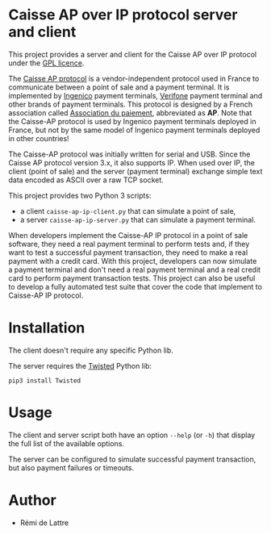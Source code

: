 # Caisse AP over IP protocol server and client

This project provides a server and client for the Caisse AP over IP protocol under the [GPL licence](https://www.gnu.org/licenses/gpl-3.0.html).

The [Caisse AP protocol](https://www.associationdupaiement.fr/protocoles/protocole-caisse/) is a vendor-independent protocol used in France to communicate between a point of sale and a payment terminal. It is implemented by [Ingenico](https://ingenico.com/fr/produits-et-services/terminaux-de-paiement) payment terminals, [Verifone](https://www.verifone.com/) payment terminal and other brands of payment terminals. This protocol is designed by a French association called [Association du paiement](https://www.associationdupaiement.fr/), abbreviated as **AP**. Note that the Caisse-AP protocol is used by Ingenico payment terminals deployed in France, but not by the same model of Ingenico payment terminals deployed in other countries!

The Caisse-AP protocol was initially written for serial and USB. Since the Caisse AP protocol version 3.x, it also supports IP. When used over IP, the client (point of sale) and the server (payment terminal) exchange simple text data encoded as ASCII over a raw TCP socket.

This project provides two Python 3 scripts:

- a client `caisse-ap-ip-client.py` that can simulate a point of sale,
- a server `caisse-ap-ip-server.py` that can simulate a payment terminal.

When developers implement the Caisse-AP IP protocol in a point of sale software, they need a real payment terminal to perform tests and, if they want to test a successful payment transaction, they need to make a real payment with a credit card. With this project, developers can now simulate a payment terminal and don't need a real payment terminal and a real credit card to perform payment transaction tests. This project can also be useful to develop a fully automated test suite that cover the code that implement to Caisse-AP IP protocol.

# Installation

The client doesn't require any specific Python lib.

The server requires the [Twisted](https://twisted.org/) Python lib:

    pip3 install Twisted

# Usage

The client and server script both have an option `--help` (or `-h`) that display the full list of the available options.

The server can be configured to simulate successful payment transaction, but also payment failures or timeouts.

# Author

- Rémi de Lattre
